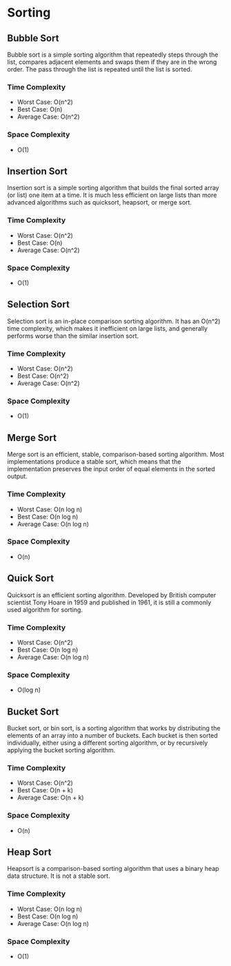 # Sorting

## Bubble Sort

Bubble sort is a simple sorting algorithm that repeatedly steps through the list, compares adjacent elements and swaps them if they are in the wrong order. The pass through the list is repeated until the list is sorted.

### Time Complexity

-   Worst Case: O(n^2)
-   Best Case: O(n)
-   Average Case: O(n^2)

### Space Complexity

-   O(1)

## Insertion Sort

Insertion sort is a simple sorting algorithm that builds the final sorted array (or list) one item at a time. It is much less efficient on large lists than more advanced algorithms such as quicksort, heapsort, or merge sort.

### Time Complexity

-   Worst Case: O(n^2)
-   Best Case: O(n)
-   Average Case: O(n^2)

### Space Complexity

-   O(1)

## Selection Sort

Selection sort is an in-place comparison sorting algorithm. It has an O(n^2) time complexity, which makes it inefficient on large lists, and generally performs worse than the similar insertion sort.

### Time Complexity

-   Worst Case: O(n^2)
-   Best Case: O(n^2)
-   Average Case: O(n^2)

### Space Complexity

-   O(1)

## Merge Sort

Merge sort is an efficient, stable, comparison-based sorting algorithm. Most implementations produce a stable sort, which means that the implementation preserves the input order of equal elements in the sorted output.

### Time Complexity

-   Worst Case: O(n log n)
-   Best Case: O(n log n)
-   Average Case: O(n log n)

### Space Complexity

-   O(n)

## Quick Sort

Quicksort is an efficient sorting algorithm. Developed by British computer scientist Tony Hoare in 1959 and published in 1961, it is still a commonly used algorithm for sorting.

### Time Complexity

-   Worst Case: O(n^2)
-   Best Case: O(n log n)
-   Average Case: O(n log n)

### Space Complexity

-   O(log n)

## Bucket Sort

Bucket sort, or bin sort, is a sorting algorithm that works by distributing the elements of an array into a number of buckets. Each bucket is then sorted individually, either using a different sorting algorithm, or by recursively applying the bucket sorting algorithm.

### Time Complexity

-   Worst Case: O(n^2)
-   Best Case: O(n + k)
-   Average Case: O(n + k)

### Space Complexity

-   O(n)

## Heap Sort

Heapsort is a comparison-based sorting algorithm that uses a binary heap data structure. It is not a stable sort.

### Time Complexity

-   Worst Case: O(n log n)
-   Best Case: O(n log n)
-   Average Case: O(n log n)

### Space Complexity

-   O(1)
